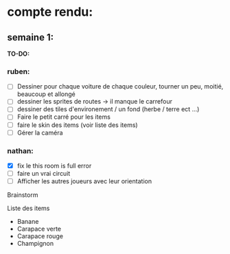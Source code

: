 
# compte rendu:
## semaine 1:
**TO-DO:**
### ruben:
- [ ] Dessiner pour chaque voiture de chaque couleur, tourner un peu, moitié, beaucoup et allongé
- [ ] dessiner les sprites de routes -> il manque le carrefour
- [ ] dessiner des tiles d'environement / un fond (herbe / terre ect ...)
- [ ] Faire le petit carré pour les items
- [ ] faire le skin des items (voir liste des items)
- [ ] Gérer la caméra

### nathan:
- [x] fix le this room is full error
- [ ] faire un vrai circuit
- [ ] Afficher les autres joueurs avec leur orientation

Brainstorm

Liste des items
- Banane
- Carapace verte
- Carapace rouge
- Champignon
